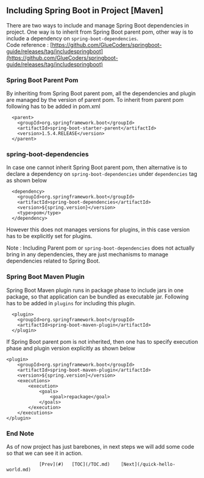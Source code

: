 ## Including Spring Boot in Project [Maven]

There are two ways to include and manage Spring Boot dependencies in project. One way is to inherit from Spring Boot parent pom, other way is to include a dependency on `spring-boot-dependencies`.   
Code reference : [https://github.com/GlueCoders/springboot-guide/releases/tag/includespringboot](https://github.com/GlueCoders/springboot-guide/releases/tag/includespringboot)  

### Spring Boot Parent Pom  

By inheriting from Spring Boot parent pom, all the dependencies and plugin are managed by the version of parent pom. To inherit from parent pom following has to be added in pom.xml  
```
  <parent>
  	<groupId>org.springframework.boot</groupId>
  	<artifactId>spring-boot-starter-parent</artifactId>
  	<version>1.5.4.RELEASE</version>
  </parent>  
```  
### spring-boot-dependencies  
In case one cannot inherit Spring Boot parent pom, then alternative is to declare a dependency on `spring-boot-dependencies` under `dependencies` tag as shown below  
```
  <dependency>
  	<groupId>org.springframework.boot</groupId>
  	<artifactId>spring-boot-dependencies</artifactId>
  	<version>${spring.version}</version>
  	<type>pom</type>
  </dependency>  
```  
However this does not manages versions for plugins, in this case version has to be explicitly set for plugins.  

Note : Including Parent pom or `spring-boot-dependencies` does not actually bring in any dependencies, they are just mechanisms to manage dependencies related to Spring Boot.

### Spring Boot Maven Plugin

Spring Boot Maven plugin runs in package phase to include jars in one package, so that application can be bundled as executable jar. Following has to be added in `plugins` for including this plugin.  
```
  <plugin>
  	<groupId>org.springframework.boot</groupId>
  	<artifactId>spring-boot-maven-plugin</artifactId>
  </plugin>
  ```
If Spring Boot parent pom is not inherited, then one has to specify execution phase and plugin version explicitly as shown below   
```
<plugin>
	<groupId>org.springframework.boot</groupId>
	<artifactId>spring-boot-maven-plugin</artifactId>
	<version>${spring.version}</version>
	<executions>
		<execution>
			<goals>
				<goal>repackage</goal>
			</goals>
		</execution>
	</executions>
</plugin>  
```
### End Note  
As of now project has just barebones, in next steps we will add some code so that we can see it in action.  

				[Prev](#)   [TOC](/TOC.md)    [Next](/quick-hello-world.md)

